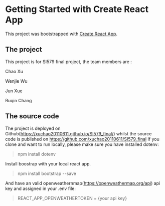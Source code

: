 # Getting Started with Create React App

This project was bootstrapped with [Create React App](https://github.com/facebook/create-react-app).

## The project

This project is for SI579 final project, the team members are :

Chao Xu

Wenjie Wu

Jun Xue

Ruqin Chang

## The source code

The project is deployed on Github(https://xuchao20110611.github.io/SI579_final/) whilst the source code is published on https://github.com/xuchao20110611/SI579_final
If you clone and want to run locally, please make sure you have installed dotenv:

> npm install dotenv

Install boostrap with your local react app.

> npm install bootstrap --save

And have an valid openweathernmap(https://openweathermap.org/api) api key and assigned in your .env file:

> REACT_APP_OPENWEATHERTOKEN = {your api key}
